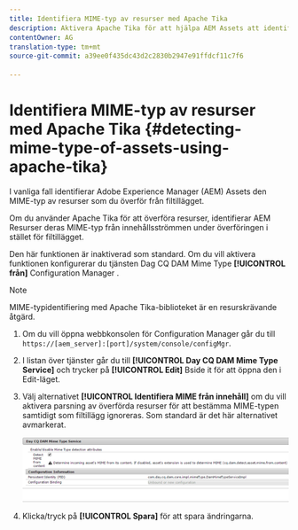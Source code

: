 ```yaml
---
title: Identifiera MIME-typ av resurser med Apache Tika
description: Aktivera Apache Tika för att hjälpa AEM Assets att identifiera MIME-typen för resurser från innehållsströmmen under överföringen i stället för filtillägget.
contentOwner: AG
translation-type: tm+mt
source-git-commit: a39ee0f435dc43d2c2830b2947e91ffdcf11c7f6

---
```



# Identifiera MIME-typ av resurser med Apache Tika {#detecting-mime-type-of-assets-using-apache-tika}

I vanliga fall identifierar Adobe Experience Manager (AEM) Assets den MIME-typ av resurser som du överför från filtillägget.

Om du använder Apache Tika för att överföra resurser, identifierar AEM Resurser deras MIME-typ från innehållsströmmen under överföringen i stället för filtillägget.

Den här funktionen är inaktiverad som standard. Om du vill aktivera funktionen konfigurerar du tjänsten Dag CQ DAM Mime Type **[!UICONTROL från]** Configuration Manager .

>[!NOTE]
>
>MIME-typidentifiering med Apache Tika-biblioteket är en resurskrävande åtgärd.

1. Om du vill öppna webbkonsolen för Configuration Manager går du till `https://[aem_server]:[port]/system/console/configMgr`.
1. I listan över tjänster går du till **[!UICONTROL Day CQ DAM Mime Type Service]** och trycker på **[!UICONTROL Edit]** Bside it för att öppna den i Edit-läget.

1. Välj alternativet **[!UICONTROL Identifiera MIME från innehåll]** om du vill aktivera parsning av överförda resurser för att bestämma MIME-typen samtidigt som filtillägg ignoreras. Som standard är det här alternativet avmarkerat.

   ![chlimage_1-333](assets/chlimage_1-333.png)

1. Klicka/tryck på **[!UICONTROL Spara]** för att spara ändringarna.
